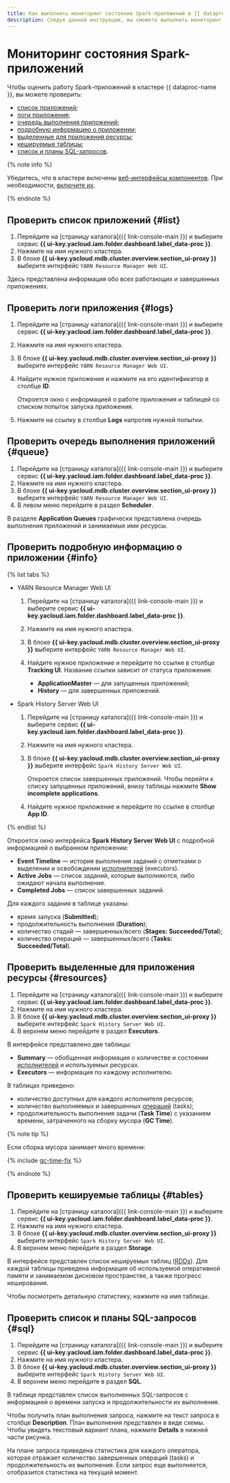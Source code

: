 ```yaml
---
title: Как выполнить мониторинг состояния Spark-приложений в {{ dataproc-full-name }}
description: Следуя данной инструкции, вы сможете выполнить мониторинг состояния Spark-приложений.
---
```


# Мониторинг состояния Spark-приложений

Чтобы оценить работу Spark-приложений в кластере {{ dataproc-name }}, вы можете проверить:

* [список приложений](#list);
* [логи приложения](#logs);
* [очередь выполнения приложений](#queue);
* [подробную информацию о приложении](#info);
* [выделенные для приложения ресурсы](#resources);
* [кешируемые таблицы](#tables);
* [список и планы SQL-запросов](#sql).

{% note info %}

Убедитесь, что в кластере включены [веб-интерфейсы компонентов](../concepts/interfaces.md). При необходимости, [включите их](./connect-interfaces.md#ui-proxy-enable).

{% endnote %}

## Проверить список приложений {#list}

1. Перейдите на [страницу каталога]({{ link-console-main }}) и выберите сервис **{{ ui-key.yacloud.iam.folder.dashboard.label_data-proc }}**.
1. Нажмите на имя нужного кластера.
1. В блоке **{{ ui-key.yacloud.mdb.cluster.overview.section_ui-proxy }}** выберите интерфейс `YARN Resource Manager Web UI`.

Здесь представлена информация обо всех работающих и завершенных приложениях.

## Проверить логи приложения {#logs}

1. Перейдите на [страницу каталога]({{ link-console-main }}) и выберите сервис **{{ ui-key.yacloud.iam.folder.dashboard.label_data-proc }}**.
1. Нажмите на имя нужного кластера.
1. В блоке **{{ ui-key.yacloud.mdb.cluster.overview.section_ui-proxy }}** выберите интерфейс `YARN Resource Manager Web UI`.
1. Найдите нужное приложение и нажмите на его идентификатор в столбце **ID**.

    Откроется окно с информацией о работе приложения и таблицей со списком попыток запуска приложения.

1. Нажмите на ссылку в столбце **Logs** напротив нужной попытки.

## Проверить очередь выполнения приложений {#queue}

1. Перейдите на [страницу каталога]({{ link-console-main }}) и выберите сервис **{{ ui-key.yacloud.iam.folder.dashboard.label_data-proc }}**.
1. Нажмите на имя нужного кластера.
1. В блоке **{{ ui-key.yacloud.mdb.cluster.overview.section_ui-proxy }}** выберите интерфейс `YARN Resource Manager Web UI`.
1. В левом меню перейдите в раздел **Scheduler**.

В разделе **Application Queues** графически представлена очередь выполнения приложений и занимаемые ими ресурсы.

## Проверить подробную информацию о приложении {#info}

{% list tabs %}

* YARN Resource Manager Web UI

    1. Перейдите на [страницу каталога]({{ link-console-main }}) и выберите сервис **{{ ui-key.yacloud.iam.folder.dashboard.label_data-proc }}**.
    1. Нажмите на имя нужного кластера.
    1. В блоке **{{ ui-key.yacloud.mdb.cluster.overview.section_ui-proxy }}** выберите интерфейс `YARN Resource Manager Web UI`.
    1. Найдите нужное приложение и перейдите по ссылке в столбце **Tracking UI**. Название ссылки зависит от статуса приложения:

        * **ApplicationMaster** — для запущенных приложений;
        * **History** — для завершенных приложений.

* Spark History Server Web UI

    1. Перейдите на [страницу каталога]({{ link-console-main }}) и выберите сервис **{{ ui-key.yacloud.iam.folder.dashboard.label_data-proc }}**.
    1. Нажмите на имя нужного кластера.
    1. В блоке **{{ ui-key.yacloud.mdb.cluster.overview.section_ui-proxy }}** выберите интерфейс `Spark History Server Web UI`.

        Откроется список завершенных приложений. Чтобы перейти к списку запущенных приложений, внизу таблицы нажмите **Show incomplete applications**.

    1. Найдите нужное приложение и перейдите по ссылке в столбце **App ID**.

{% endlist %}

Откроется окно интерфейса **Spark History Server Web UI** с подробной информацией о выбранном приложении:

* **Event Timeline** — история выполнения заданий с отметками о выделении и освобождении [исполнителей](../concepts/spark-sql.md#tasks) (executors).
* **Active Jobs** — список заданий, которые выполняются, либо ожидают начала выполнения.
* **Completed Jobs** — список завершенных заданий.

Для каждого задания в таблице указаны:

* время запуска (**Submitted**);
* продолжительность выполнения (**Duration**);
* количество стадий — завершенных/всего (**Stages: Succeeded/Total**);
* количество операций — завершенных/всего (**Tasks: Succeeded/Total**).

## Проверить выделенные для приложения ресурсы {#resources}

1. Перейдите на [страницу каталога]({{ link-console-main }}) и выберите сервис **{{ ui-key.yacloud.iam.folder.dashboard.label_data-proc }}**.
1. Нажмите на имя нужного кластера.
1. В блоке **{{ ui-key.yacloud.mdb.cluster.overview.section_ui-proxy }}** выберите интерфейс `Spark History Server Web UI`.
1. В верхнем меню перейдите в раздел **Executors**.

В интерфейсе представлено две таблицы:

* **Summary** — обобщенная информация о количестве и состоянии [исполнителей](../concepts/spark-sql.md#tasks) и используемых ресурсах.
* **Executors** — информация по каждому исполнителю.

В таблицах приведено:

* количество доступных для каждого исполнителя ресурсов;
* количество выполняемых и завершенных [операций](../concepts/spark-sql.md#tasks) (tasks);
* продолжительность выполнения задачи (**Task Time**) с указанием времени, затраченного на сборку мусора (**GC Time**).

{% note tip %}

Если сборка мусора занимает много времени:

{% include [gc-time-fix](../../_includes/data-processing/gc-time-fix.md) %}

{% endnote %}

## Проверить кешируемые таблицы {#tables}

1. Перейдите на [страницу каталога]({{ link-console-main }}) и выберите сервис **{{ ui-key.yacloud.iam.folder.dashboard.label_data-proc }}**.
1. Нажмите на имя нужного кластера.
1. В блоке **{{ ui-key.yacloud.mdb.cluster.overview.section_ui-proxy }}** выберите интерфейс `Spark History Server Web UI`.
1. В верхнем меню перейдите в раздел **Storage**.

В интерфейсе представлен список кешируемых таблиц ([RDDs](https://spark.apache.org/docs/latest/rdd-programming-guide.html#resilient-distributed-datasets-rdds)). Для каждой таблицы приведена информация об используемой оперативной памяти и занимаемом дисковом пространстве, а также прогресс кеширования.

Чтобы посмотреть детальную статистику, нажмите на имя таблицы.

## Проверить список и планы SQL-запросов {#sql}

1. Перейдите на [страницу каталога]({{ link-console-main }}) и выберите сервис **{{ ui-key.yacloud.iam.folder.dashboard.label_data-proc }}**.
1. Нажмите на имя нужного кластера.
1. В блоке **{{ ui-key.yacloud.mdb.cluster.overview.section_ui-proxy }}** выберите интерфейс `Spark History Server Web UI`.
1. В верхнем меню перейдите в раздел **SQL**.

В таблице представлен список выполненных SQL-запросов с информацией о времени запуска и продолжительности их выполнения.

Чтобы получить план выполнения запроса, нажмите на текст запроса в столбце **Description**. План выполнения представлен в виде схемы. Чтобы увидеть текстовый вариант плана, нажмите **Details** в нижней части рисунка.

На плане запроса приведена статистика для каждого оператора, которая отражает количество завершенных операций (tasks) и продолжительность их выполнения. Если запрос еще выполняется, отобразится статистика на текущий момент.

